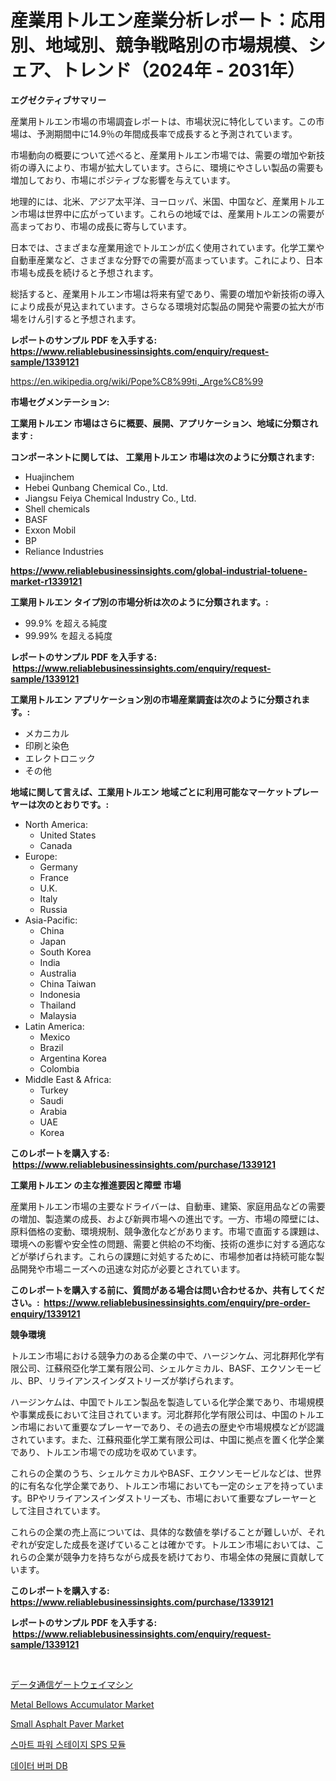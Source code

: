<p><h1>産業用トルエン産業分析レポート：応用別、地域別、競争戦略別の市場規模、シェア、トレンド（2024年 - 2031年）</h1></p><p><strong>エグゼクティブサマリー</strong></p>
<p><p>産業用トルエン市場の市場調査レポートは、市場状況に特化しています。この市場は、予測期間中に14.9％の年間成長率で成長すると予測されています。</p><p>市場動向の概要について述べると、産業用トルエン市場では、需要の増加や新技術の導入により、市場が拡大しています。さらに、環境にやさしい製品の需要も増加しており、市場にポジティブな影響を与えています。</p><p>地理的には、北米、アジア太平洋、ヨーロッパ、米国、中国など、産業用トルエン市場は世界中に広がっています。これらの地域では、産業用トルエンの需要が高まっており、市場の成長に寄与しています。</p><p>日本では、さまざまな産業用途でトルエンが広く使用されています。化学工業や自動車産業など、さまざまな分野での需要が高まっています。これにより、日本市場も成長を続けると予想されます。</p><p>総括すると、産業用トルエン市場は将来有望であり、需要の増加や新技術の導入により成長が見込まれています。さらなる環境対応製品の開発や需要の拡大が市場をけん引すると予想されます。</p></p>
<p><strong>レポートのサンプル PDF を入手する: <a href="https://www.reliablebusinessinsights.com/enquiry/request-sample/1339121">https://www.reliablebusinessinsights.com/enquiry/request-sample/1339121</a></strong></p>
<p><a href="https://en.wikipedia.org/wiki/Pope%C8%99ti,_Arge%C8%99">https://en.wikipedia.org/wiki/Pope%C8%99ti,_Arge%C8%99</a></p>
<p><strong>市場セグメンテーション:</strong></p>
<p><strong> 工業用トルエン 市場はさらに概要、展開、アプリケーション、地域に分類されます :</strong></p>
<p><strong>コンポーネントに関しては、 工業用トルエン 市場は次のように分類されます: &nbsp;</strong></p>
<p><ul><li>Huajinchem</li><li>Hebei Qunbang Chemical Co., Ltd.</li><li>Jiangsu Feiya Chemical Industry Co., Ltd.</li><li>Shell chemicals</li><li>BASF</li><li>Exxon Mobil</li><li>BP</li><li>Reliance Industries</li></ul></p>
<p><strong><a href="https://www.reliablebusinessinsights.com/global-industrial-toluene-market-r1339121">https://www.reliablebusinessinsights.com/global-industrial-toluene-market-r1339121</a></strong></p>
<p><strong> 工業用トルエン タイプ別の市場分析は次のように分類されます。:</strong></p>
<p><ul><li>99.9% を超える純度</li><li>99.99% を超える純度</li></ul></p>
<p><strong>レポートのサンプル PDF を入手する: &nbsp;<a href="https://www.reliablebusinessinsights.com/enquiry/request-sample/1339121">https://www.reliablebusinessinsights.com/enquiry/request-sample/1339121</a></strong></p>
<p><strong> 工業用トルエン アプリケーション別の市場産業調査は次のように分類されます。:</strong></p>
<p><ul><li>メカニカル</li><li>印刷と染色</li><li>エレクトロニック</li><li>その他</li></ul></p>
<p><strong>地域に関して言えば、工業用トルエン 地域ごとに利用可能なマーケットプレーヤーは次のとおりです。:</strong></p>
<p><ul>
    <li>
        North America:
        <ul>
            <li>United States</li>
            <li>Canada</li>
        </ul>
    </li>
    <li>
        Europe:
        <ul>
            <li>Germany</li>
            <li>France</li>
            <li>U.K.</li>
            <li>Italy</li>
            <li>Russia</li>
        </ul>
    </li>
    <li>
        Asia-Pacific:
        <ul>
            <li>China</li>
            <li>Japan</li>
            <li>South Korea</li>
            <li>India</li>
            <li>Australia</li>
            <li>China Taiwan</li>
            <li>Indonesia</li>
            <li>Thailand</li>
            <li>Malaysia</li>
        </ul>
    </li>
    <li>
        Latin America:
        <ul>
            <li>Mexico</li>
            <li>Brazil</li>
            <li>Argentina Korea</li>
            <li>Colombia</li>
        </ul>
    </li>
    <li>
        Middle East & Africa:
        <ul>
            <li>Turkey</li>
            <li>Saudi</li>
            <li>Arabia</li>
            <li>UAE</li>
            <li>Korea</li>
        </ul>
    </li>
    </ul></p>
<p><strong>このレポートを購入する: &nbsp;<a href="https://www.reliablebusinessinsights.com/purchase/1339121">https://www.reliablebusinessinsights.com/purchase/1339121</a></strong></p>
<p><strong>工業用トルエン の主な推進要因と障壁 市場</strong></p>
<p><p>産業用トルエン市場の主要なドライバーは、自動車、建築、家庭用品などの需要の増加、製造業の成長、および新興市場への進出です。一方、市場の障壁には、原料価格の変動、環境規制、競争激化などがあります。市場で直面する課題は、環境への影響や安全性の問題、需要と供給の不均衡、技術の進歩に対する適応などが挙げられます。これらの課題に対処するために、市場参加者は持続可能な製品開発や市場ニーズへの迅速な対応が必要とされています。</p></p>
<p><strong>このレポートを購入する前に、質問がある場合は問い合わせるか、共有してください。:&nbsp; <a href="https://www.reliablebusinessinsights.com/enquiry/pre-order-enquiry/1339121">https://www.reliablebusinessinsights.com/enquiry/pre-order-enquiry/1339121</a></strong></p>
<p><strong>競争環境</strong></p>
<p><p>トルエン市場における競争力のある企業の中で、ハージンケム、河北群邦化学有限公司、江蘇飛亞化学工業有限公司、シェルケミカル、BASF、エクソンモービル、BP、リライアンスインダストリーズが挙げられます。</p><p>ハージンケムは、中国でトルエン製品を製造している化学企業であり、市場規模や事業成長において注目されています。河北群邦化学有限公司は、中国のトルエン市場において重要なプレーヤーであり、その過去の歴史や市場規模などが認識されています。また、江蘇飛亜化学工業有限公司は、中国に拠点を置く化学企業であり、トルエン市場での成功を収めています。</p><p>これらの企業のうち、シェルケミカルやBASF、エクソンモービルなどは、世界的に有名な化学企業であり、トルエン市場においても一定のシェアを持っています。BPやリライアンスインダストリーズも、市場において重要なプレーヤーとして注目されています。</p><p>これらの企業の売上高については、具体的な数値を挙げることが難しいが、それぞれが安定した成長を遂げていることは確かです。トルエン市場においては、これらの企業が競争力を持ちながら成長を続けており、市場全体の発展に貢献しています。</p></p>
<p><strong>このレポートを購入する: &nbsp; <a href="https://www.reliablebusinessinsights.com/purchase/1339121">https://www.reliablebusinessinsights.com/purchase/1339121</a></strong></p>
<p><strong>レポートのサンプル PDF を入手する: &nbsp;<a href="https://www.reliablebusinessinsights.com/enquiry/request-sample/1339121">https://www.reliablebusinessinsights.com/enquiry/request-sample/1339121</a></strong><strong></strong></p>
<p>&nbsp;</p>
<p><p><a href="https://github.com/MosesSpinka1914/Market-Research-Report-List-2/blob/main/5001201164677.md">データ通信ゲートウェイマシン</a></p><p><a href="https://github.com/moyahfrancoestellec51j635wcx/Market-Research-Report-List-3/blob/main/metal-bellows-accumulator-market.md">Metal Bellows Accumulator Market</a></p><p><a href="https://github.com/mharielmesa/Market-Research-Report-List-4/blob/main/small-asphalt-paver-market.md">Small Asphalt Paver Market</a></p><p><a href="https://github.com/berlianaparadilla48/Market-Research-Report-List-1/blob/main/9192982177661.md">스마트 파워 스테이지 SPS 모듈</a></p><p><a href="https://github.com/mdmazharulnwr786/Market-Research-Report-List-1/blob/main/3206482177662.md">데이터 버퍼 DB</a></p></p>